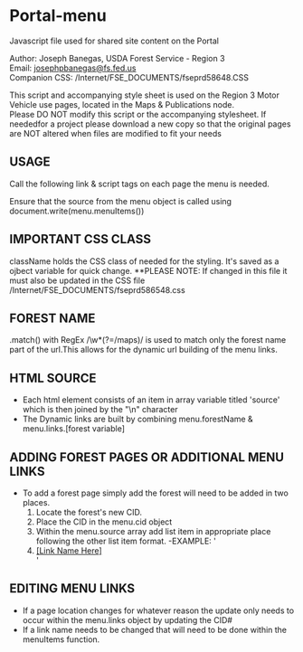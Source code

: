 # Portal-menu
Javascript file used for shared site content on the Portal



Author: Joseph Banegas, USDA Forest Service - Region 3	
Email: josephpbanegas@fs.fed.us 								
Companion CSS: /Internet/FSE_DOCUMENTS/fseprd58648.CSS 					

This script and accompanying style sheet is used on the Region 3 Motor Vehicle use pages, located in the Maps & Publications node.					
Please DO NOT modify this script or the accompanying stylesheet. If neededfor a project please download a new copy so that the original pages are NOT altered when files are modified to fit your needs						


## USAGE
Call the following link & script tags on each page the menu is needed.

<link href="/Internet/FSE_DOCUMENTS/fseprd586548.css" rel="stylesheet" />
<script src="/Internet/FSE_DOCUMENTS/fseprd586425.js"> </script>

Ensure that the source from the menu object is called using document.write(menu.menuItems())

## IMPORTANT CSS CLASS
className holds the CSS class of needed for the styling. It's saved as a ojbect variable for quick change.
**PLEASE NOTE: If changed in this file it must also be updated in the CSS file /Internet/FSE_DOCUMENTS/fseprd586548.css

## FOREST NAME
.match() with RegEx /\w*(?=\/maps)/ is used to match only the forest name part of the url.This allows for the dynamic url building of the menu links.

## HTML SOURCE
   - Each html element consists of an item in array variable titled 'source' which is then joined by the "\n" character
   - The Dynamic links are built by combining menu.forestName & menu.links.[forest variable]

## ADDING FOREST PAGES OR ADDITIONAL MENU LINKS
   - To add a forest page simply add the forest will need to be added in two places.
   		1. Locate the forest's new CID.
   		2. Place the CID in the menu.cid object
   		3. Within the menu.source array add list item in appropriate place following the other list item format.
   			-EXAMPLE: '<li><a href="' + this.link() +  this.cid.[NAME THAT WAS CREATED IN menu.links Object]   + '">  [Link Name Here]  </a></li>'

## EDITING MENU LINKS
   - If a page location changes for whatever reason the update only needs to occur within the menu.links object by updating the CID#
   - If a link name needs to be changed that will need to be done within the menuItems function.
